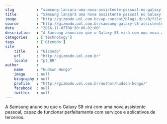```yaml
---
slug          : "samsung-lancara-uma-nova-assistente-pessoal-no-galaxy-s8"
title         : "Samsung lançará uma nova assistente pessoal no Galaxy S8"
image         : "http://gizmodo.uol.com.br/wp-content/blogs.dir/8/files/2016/02/samsung-galaxy-s7-handson-1.jpg"
source        : "http://gizmodo.uol.com.br/samsung-galaxy-s8-assistente/"
date          : "2016-11-07T08:30:00-02:00"
description   : "A Samsung anunciou que o Galaxy S8 virá com uma nova assistente pessoal, capaz de funcionar perfeitamente com serviços e aplicativos de terceiros."
categories    : ['technology']
tags          : ['Gizmodo']
site          :
    title     : "Gizmodo"
    url       : "http://gizmodo.uol.com.br"
    locale    : "pt_BR"
author        :
    name      : "Hudson Hongo"
    image     : null
    biography : null
    profile   : "http://gizmodo.uol.com.br/author/hudson-hongo/"
    facebook  : null
    twitter   : null
---
```


A Samsung anunciou que o Galaxy S8 virá com uma nova assistente pessoal, capaz de funcionar perfeitamente com serviços e aplicativos de terceiros.
